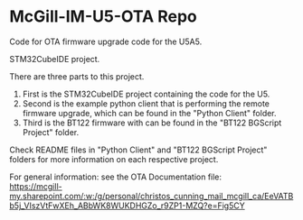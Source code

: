 # McGill-IM-U5-OTA Repo

Code for OTA firmware upgrade code for the U5A5.

STM32CubeIDE project.

There are three parts to this project. 
1. First is the STM32CubeIDE project containing the code for the U5. 
2. Second is the example python client that is performing the remote 
firmware upgrade, which can be found in the "Python Client" folder.
3. Third is the BT122 firmware with can be found in the "BT122 BGScript Project" 
folder.

Check README files in "Python Client" and "BT122 BGScript Project" folders for 
more information on each respective project.


For general information: see the OTA Documentation file:  
https://mcgill-my.sharepoint.com/:w:/g/personal/christos_cunning_mail_mcgill_ca/EeVATBb5j_VIszVtFwXEh_ABbWK8WUKDHGZo_r9ZP1-MZQ?e=Fig5CY